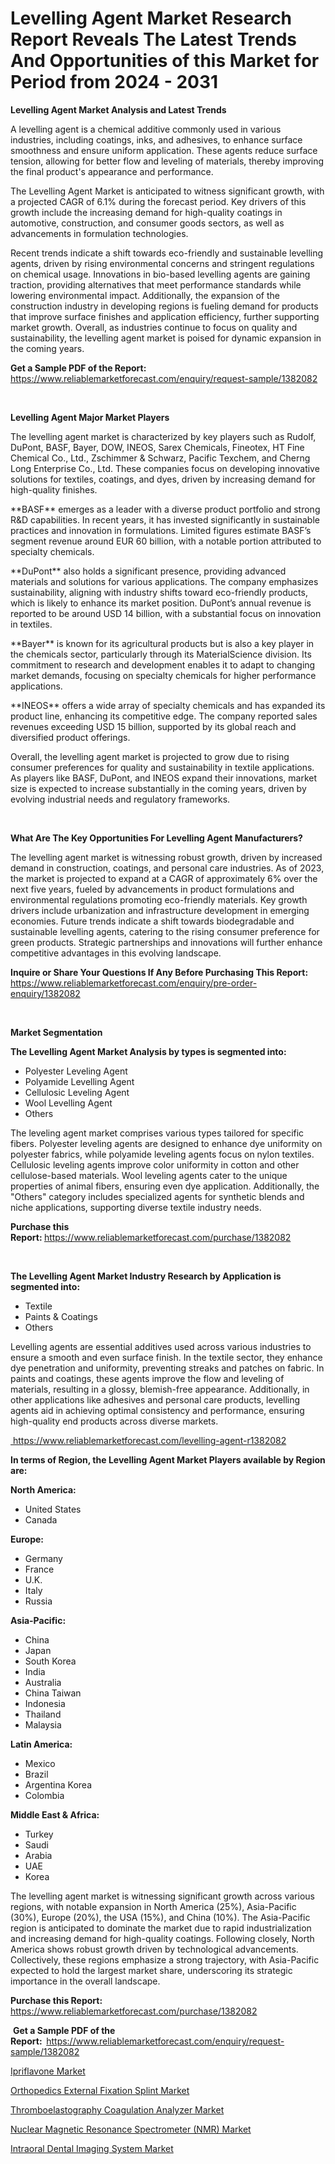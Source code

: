 <p><h1>Levelling Agent Market Research Report Reveals The Latest Trends And Opportunities of this Market for Period from 2024 - 2031</h1></p><p><strong>Levelling Agent Market Analysis and Latest Trends</strong></p>
<p><p>A levelling agent is a chemical additive commonly used in various industries, including coatings, inks, and adhesives, to enhance surface smoothness and ensure uniform application. These agents reduce surface tension, allowing for better flow and leveling of materials, thereby improving the final product's appearance and performance.</p><p>The Levelling Agent Market is anticipated to witness significant growth, with a projected CAGR of 6.1% during the forecast period. Key drivers of this growth include the increasing demand for high-quality coatings in automotive, construction, and consumer goods sectors, as well as advancements in formulation technologies. </p><p>Recent trends indicate a shift towards eco-friendly and sustainable levelling agents, driven by rising environmental concerns and stringent regulations on chemical usage. Innovations in bio-based levelling agents are gaining traction, providing alternatives that meet performance standards while lowering environmental impact. Additionally, the expansion of the construction industry in developing regions is fueling demand for products that improve surface finishes and application efficiency, further supporting market growth. Overall, as industries continue to focus on quality and sustainability, the levelling agent market is poised for dynamic expansion in the coming years.</p></p>
<p><strong>Get a Sample PDF of the Report:&nbsp;</strong> <a href="https://www.reliablemarketforecast.com/enquiry/request-sample/1382082?utm_campaign=1117&utm_medium=2&utm_source=Github&utm_content=ia&utm_term=08112024&utm_id=levelling-agent">https://www.reliablemarketforecast.com/enquiry/request-sample/1382082</a></p>
<p>&nbsp;</p>
<p><strong>Levelling Agent Major Market Players</strong></p>
<p><p>The levelling agent market is characterized by key players such as Rudolf, DuPont, BASF, Bayer, DOW, INEOS, Sarex Chemicals, Fineotex, HT Fine Chemical Co., Ltd., Zschimmer & Schwarz, Pacific Texchem, and Cherng Long Enterprise Co., Ltd. These companies focus on developing innovative solutions for textiles, coatings, and dyes, driven by increasing demand for high-quality finishes.</p><p>**BASF** emerges as a leader with a diverse product portfolio and strong R&D capabilities. In recent years, it has invested significantly in sustainable practices and innovation in formulations. Limited figures estimate BASF’s segment revenue around EUR 60 billion, with a notable portion attributed to specialty chemicals.</p><p>**DuPont** also holds a significant presence, providing advanced materials and solutions for various applications. The company emphasizes sustainability, aligning with industry shifts toward eco-friendly products, which is likely to enhance its market position. DuPont’s annual revenue is reported to be around USD 14 billion, with a substantial focus on innovation in textiles.</p><p>**Bayer** is known for its agricultural products but is also a key player in the chemicals sector, particularly through its MaterialScience division. Its commitment to research and development enables it to adapt to changing market demands, focusing on specialty chemicals for higher performance applications.</p><p>**INEOS** offers a wide array of specialty chemicals and has expanded its product line, enhancing its competitive edge. The company reported sales revenues exceeding USD 15 billion, supported by its global reach and diversified product offerings.</p><p>Overall, the levelling agent market is projected to grow due to rising consumer preferences for quality and sustainability in textile applications. As players like BASF, DuPont, and INEOS expand their innovations, market size is expected to increase substantially in the coming years, driven by evolving industrial needs and regulatory frameworks.</p></p>
<p>&nbsp;</p>
<p><strong>What Are The Key Opportunities For Levelling Agent Manufacturers?</strong></p>
<p><p>The levelling agent market is witnessing robust growth, driven by increased demand in construction, coatings, and personal care industries. As of 2023, the market is projected to expand at a CAGR of approximately 6% over the next five years, fueled by advancements in product formulations and environmental regulations promoting eco-friendly materials. Key growth drivers include urbanization and infrastructure development in emerging economies. Future trends indicate a shift towards biodegradable and sustainable levelling agents, catering to the rising consumer preference for green products. Strategic partnerships and innovations will further enhance competitive advantages in this evolving landscape.</p></p>
<p><strong>Inquire or Share Your Questions If Any Before Purchasing This Report:</strong> <a href="https://www.reliablemarketforecast.com/enquiry/pre-order-enquiry/1382082?utm_campaign=1117&utm_medium=2&utm_source=Github&utm_content=ia&utm_term=08112024&utm_id=levelling-agent">https://www.reliablemarketforecast.com/enquiry/pre-order-enquiry/1382082</a></p>
<p>&nbsp;</p>
<p><strong>Market Segmentation</strong></p>
<p><strong>The Levelling Agent Market Analysis by types is segmented into:</strong></p>
<p><ul><li>Polyester Leveling Agent</li><li>Polyamide Levelling Agent</li><li>Cellulosic Leveling Agent</li><li>Wool Levelling Agent</li><li>Others</li></ul></p>
<p><p>The leveling agent market comprises various types tailored for specific fibers. Polyester leveling agents are designed to enhance dye uniformity on polyester fabrics, while polyamide leveling agents focus on nylon textiles. Cellulosic leveling agents improve color uniformity in cotton and other cellulose-based materials. Wool leveling agents cater to the unique properties of animal fibers, ensuring even dye application. Additionally, the "Others" category includes specialized agents for synthetic blends and niche applications, supporting diverse textile industry needs.</p></p>
<p><strong>Purchase this Report:&nbsp;</strong><a href="https://www.reliablemarketforecast.com/purchase/1382082?utm_campaign=1117&utm_medium=2&utm_source=Github&utm_content=ia&utm_term=08112024&utm_id=levelling-agent">https://www.reliablemarketforecast.com/purchase/1382082</a></p>
<p>&nbsp;</p>
<p><strong>The Levelling Agent Market Industry Research by Application is segmented into:</strong></p>
<p><ul><li>Textile</li><li>Paints & Coatings</li><li>Others</li></ul></p>
<p><p>Levelling agents are essential additives used across various industries to ensure a smooth and even surface finish. In the textile sector, they enhance dye penetration and uniformity, preventing streaks and patches on fabric. In paints and coatings, these agents improve the flow and leveling of materials, resulting in a glossy, blemish-free appearance. Additionally, in other applications like adhesives and personal care products, levelling agents aid in achieving optimal consistency and performance, ensuring high-quality end products across diverse markets.</p></p>
<p><a href="https://www.reliablemarketforecast.com/levelling-agent-r1382082?utm_campaign=1117&utm_medium=2&utm_source=Github&utm_content=ia&utm_term=08112024&utm_id=levelling-agent">&nbsp;https://www.reliablemarketforecast.com/levelling-agent-r1382082</a></p>
<p><strong>In terms of Region, the Levelling Agent Market Players available by Region are:</strong></p>
<p>
    <p> <strong> North America: </strong>
        <ul>
            <li>United States</li>
            <li>Canada</li>
        </ul>
        </p> 
    <p> <strong> Europe: </strong>
        <ul>
            <li>Germany</li>
            <li>France</li>
            <li>U.K.</li>
            <li>Italy</li>
            <li>Russia</li>
        </ul>
        </p> 
    <p> <strong> Asia-Pacific: </strong>
        <ul>
            <li>China</li>
            <li>Japan</li>
            <li>South Korea</li>
            <li>India</li>
            <li>Australia</li>
            <li>China Taiwan</li>
            <li>Indonesia</li>
            <li>Thailand</li>
            <li>Malaysia</li>
        </ul>
        </p> 
    <p> <strong> Latin America: </strong>
        <ul>
            <li>Mexico</li>
            <li>Brazil</li>
            <li>Argentina Korea</li>
            <li>Colombia</li>
        </ul>
        </p> 
    <p> <strong> Middle East & Africa: </strong>
        <ul>
            <li>Turkey</li>
            <li>Saudi</li>
            <li>Arabia</li>
            <li>UAE</li>
            <li>Korea</li>
        </ul>
    </p>
    </p>
<p><p>The levelling agent market is witnessing significant growth across various regions, with notable expansion in North America (25%), Asia-Pacific (30%), Europe (20%), the USA (15%), and China (10%). The Asia-Pacific region is anticipated to dominate the market due to rapid industrialization and increasing demand for high-quality coatings. Following closely, North America shows robust growth driven by technological advancements. Collectively, these regions emphasize a strong trajectory, with Asia-Pacific expected to hold the largest market share, underscoring its strategic importance in the overall landscape.</p></p>
<p><strong>Purchase this Report: </strong><a href="https://www.reliablemarketforecast.com/purchase/1382082?utm_campaign=1117&utm_medium=2&utm_source=Github&utm_content=ia&utm_term=08112024&utm_id=levelling-agent">https://www.reliablemarketforecast.com/purchase/1382082</a></p>
<p>&nbsp;<strong>Get a Sample PDF of the Report:&nbsp;&nbsp;</strong><a href="https://www.reliablemarketforecast.com/enquiry/request-sample/1382082?utm_campaign=1117&utm_medium=2&utm_source=Github&utm_content=ia&utm_term=08112024&utm_id=levelling-agent">https://www.reliablemarketforecast.com/enquiry/request-sample/1382082</a></p>
<p><strong></strong></p>
<p><p><a href="https://github.com/AKSHATREPORTPRIME/Market-Research-Report-List-6/blob/main/ipriflavone-market.md?utm_campaign=1117&utm_medium=2&utm_source=Github&utm_content=ia&utm_term=08112024&utm_id=levelling-agent">Ipriflavone Market</a></p><p><a href="https://issuu.com/reportprime-2/docs/orthopedics-external-fixation-splin_54009e14bd46fa?utm_campaign=1117&utm_medium=2&utm_source=Github&utm_content=ia&utm_term=08112024&utm_id=levelling-agent">Orthopedics External Fixation Splint Market</a></p><p><a href="https://issuu.com/reportprime-2/docs/thromboelastography-coagulation-ana_eebbe91e347893?utm_campaign=1117&utm_medium=2&utm_source=Github&utm_content=ia&utm_term=08112024&utm_id=levelling-agent">Thromboelastography Coagulation Analyzer Market</a></p><p><a href="https://issuu.com/reportprime-2/docs/nuclear-magnetic-resonance-spectrom_42b57b4ff99056?utm_campaign=1117&utm_medium=2&utm_source=Github&utm_content=ia&utm_term=08112024&utm_id=levelling-agent">Nuclear Magnetic Resonance Spectrometer (NMR) Market</a></p><p><a href="https://issuu.com/reportprime-2/docs/intraoral-dental-imaging-system-mar_8ee1d951eb83b3?utm_campaign=1117&utm_medium=2&utm_source=Github&utm_content=ia&utm_term=08112024&utm_id=levelling-agent">Intraoral Dental Imaging System Market</a></p></p>